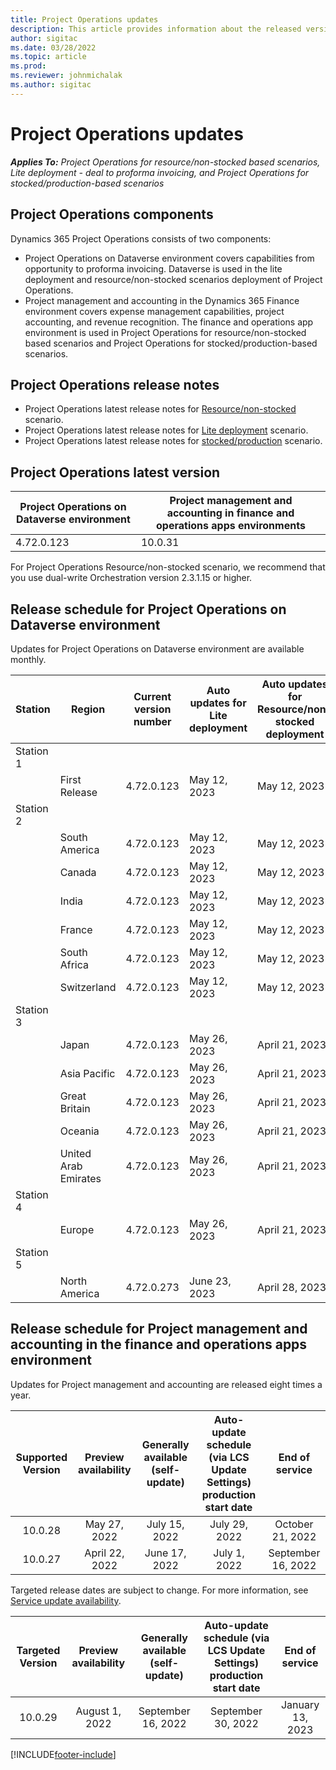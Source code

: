 ```yaml
---
title: Project Operations updates
description: This article provides information about the released versions of Dynamics 365 Project Operations.
author: sigitac
ms.date: 03/28/2022
ms.topic: article
ms.prod:
ms.reviewer: johnmichalak
ms.author: sigitac
---
```


# Project Operations updates

_**Applies To:** Project Operations for resource/non-stocked based scenarios, Lite deployment - deal to proforma invoicing, and Project Operations for stocked/production-based scenarios_



## Project Operations components

Dynamics 365 Project Operations consists of two components:

- Project Operations on Dataverse environment covers capabilities from opportunity to proforma invoicing. Dataverse is used in the lite deployment and resource/non-stocked scenarios deployment of Project Operations.
- Project management and accounting in the Dynamics 365 Finance environment covers expense management capabilities, project accounting, and revenue recognition. The finance and operations app environment is used in Project Operations for resource/non-stocked based scenarios and Project Operations for stocked/production-based scenarios.

## Project Operations release notes
- Project Operations latest release notes for [Resource/non-stocked](whats-new-may-2023-resource-based.md) scenario.
- Project Operations latest release notes for [Lite deployment](../pro/whats-new/whats-new-may-2023-lite.md) scenario.
- Project Operations latest release notes for [stocked/production](../prod-pma/whats-new/whats-new-may-2023-stocked.md) scenario.

## Project Operations latest version

| Project Operations on Dataverse environment | Project management and accounting in finance and operations apps environments | 
| --- | --- |
| 4.72.0.123 | 10.0.31 |

For Project Operations Resource/non-stocked scenario, we recommend that you use dual-write Orchestration version 2.3.1.15 or higher.

## Release schedule for Project Operations on Dataverse environment

Updates for Project Operations on Dataverse environment are available monthly. 

| Station | Region | Current version number | Auto updates for Lite deployment | Auto updates for Resource/non-stocked deployment | Next version number | Next version generally available |
|-----------|-----------------------|-----------------|--------------------|---------------------|---------------------|---------------------|
| Station 1 |   &nbsp;              |    &nbsp;       | &nbsp;             |      &nbsp;         |      &nbsp;         |      &nbsp;         |
|   &nbsp;  | First Release         |  4.72.0.123     | May 12, 2023       | May 12, 2023        | 4.73.0.78           | June 23, 2023        |
| Station 2 |   &nbsp;              |    &nbsp;       | &nbsp;             |      &nbsp;         |      &nbsp;         |      &nbsp;         |
|   &nbsp;  | South America         |  4.72.0.123     | May 12, 2023       | May 12, 2023        | 4.73.0.78           | June 23, 2023       |
|   &nbsp;  | Canada                |  4.72.0.123     | May 12, 2023       | May 12, 2023        | 4.73.0.78           | June 23, 2023       |
|   &nbsp;  | India                 |  4.72.0.123     | May 12, 2023       | May 12, 2023        | 4.73.0.78           | June 23, 2023       |
|   &nbsp;  | France                |  4.72.0.123     | May 12, 2023       | May 12, 2023        | 4.73.0.78           | June 23, 2023       |
|   &nbsp;  | South Africa          |  4.72.0.123     | May 12, 2023       | May 12, 2023        | 4.73.0.78           | June 23, 2023       |
|   &nbsp;  | Switzerland           |  4.72.0.123     | May 12, 2023       | May 12, 2023        | 4.73.0.78           | June 23, 2023       |
| Station 3 |      &nbsp;           |     &nbsp;      |     &nbsp;         |      &nbsp;         |      &nbsp;         |      &nbsp;         |
|   &nbsp;  | Japan                 |  4.72.0.123     | May 26, 2023       | April 21, 2023      | 4.73.0.78           | June 30, 2023       |
|   &nbsp;  | Asia Pacific          |  4.72.0.123     | May 26, 2023       | April 21, 2023      | 4.73.0.78           | June 30, 2023       |
|   &nbsp;  | Great Britain         |  4.72.0.123     | May 26, 2023       | April 21, 2023      | 4.73.0.78           | June 30, 2023       |
|   &nbsp;  | Oceania               |  4.72.0.123     | May 26, 2023       | April 21, 2023      | 4.73.0.78           | June 30, 2023       |
|   &nbsp;  | United Arab Emirates  |  4.72.0.123     | May 26, 2023       | April 21, 2023      | 4.73.0.78           | June 30, 2023       |
| Station 4 |     &nbsp;            |     &nbsp;      |     &nbsp;         |      &nbsp;         |      &nbsp;         |      &nbsp;         |
|   &nbsp;  | Europe                |  4.72.0.123     | May 26, 2023       | April 21, 2023      | 4.73.0.78           | July 7, 2023        |
| Station 5 |     &nbsp;            |     &nbsp;      |     &nbsp;         |      &nbsp;         |      &nbsp;         |      &nbsp;         |
|   &nbsp;  | North America         |  4.72.0.273     | June 23, 2023      | April 28, 2023      | 4.73.0.78           | July 13, 2023       |

## Release schedule for Project management and accounting in the finance and operations apps environment

Updates for Project management and accounting are released eight times a year.

|Supported Version| Preview availability | Generally available (self-update) | Auto-update schedule (via LCS Update Settings) production start date |   End of service   |
|:---------------:|:---------------------------:|:---------------------------------:|:--------------------------------------------------------------------:|:------------------:|
|     10.0.28     |      May 27, 2022           |        July 15, 2022              |                          July 29, 2022                               | October 21, 2022   |
|     10.0.27     |      April 22, 2022         |        June 17, 2022              |                          July 1, 2022                                | September 16, 2022 |

Targeted release dates are subject to change. For more information, see [Service update availability](/dynamics365/fin-ops-core/fin-ops/get-started/public-preview-releases?toc=%2fdynamics365%2ffinance%2ftoc.json).

|Targeted Version | Preview availability | Generally available (self-update) | Auto-update schedule (via LCS Update Settings) production start date |   End of service   |
|:---------------:|:---------------------------:|:---------------------------------:|:--------------------------------------------------------------------:|:------------------:|
|     10.0.29     |      August 1, 2022         |       September 16, 2022          |                        September 30, 2022                            | January 13, 2023   |

[!INCLUDE[footer-include](../includes/footer-banner.md)]
